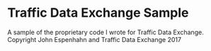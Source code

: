 # Traffic Data Exchange Sample
A sample of the proprietary code I wrote for Traffic Data Exchange. Copyright John Espenhahn and Traffic Data Exchange 2017
